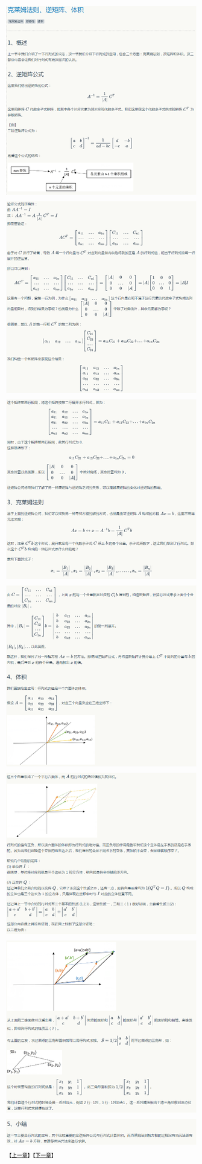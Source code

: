 
![](../images/20/LA_20_1.png)

![](../images/20/LA_20_2.png)

![](../images/20/LA_20_3.png)

![](../images/20/LA_20_4.png)

![](../images/20/LA_20_5.png)

![](../images/20/LA_20_6.png)

![](../images/20/LA_20_7.png)

【[上一章](../19-行列式公式和代数余子式/19-行列式公式和代数余子式.md)】【[下一章](../21-特征值和特征向量/21-特征值和特征向量.md)】
